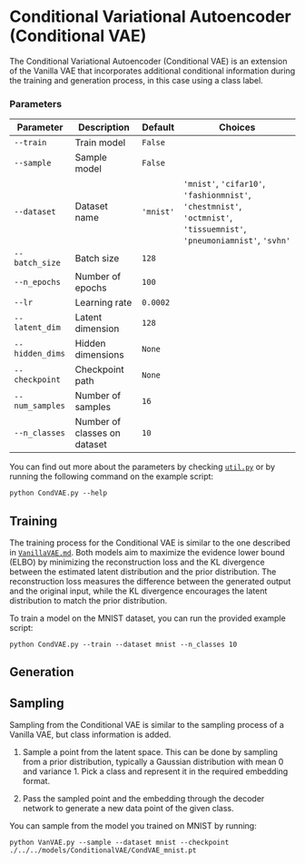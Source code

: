 # Conditional Variational Autoencoder (Conditional VAE)

The Conditional Variational Autoencoder (Conditional VAE) is an extension of the Vanilla VAE that incorporates additional conditional information during the training and generation process, in this case using a class label.

### Parameters

| Parameter       | Description                           | Default | Choices                                            |
|-----------------|---------------------------------------|---------|----------------------------------------------------|
| `--train`       | Train model                           | `False` |                                                    |
| `--sample`      | Sample model                          | `False` |                                                    |
| `--dataset`     | Dataset name                          | `'mnist'` | `'mnist'`, `'cifar10'`, `'fashionmnist'`, `'chestmnist'`, `'octmnist'`, `'tissuemnist'`, `'pneumoniamnist'`, `'svhn'` |
| `--batch_size`  | Batch size                            | `128`   |                                                    |
| `--n_epochs`    | Number of epochs                      | `100`   |                                                    |
| `--lr`          | Learning rate                         | `0.0002`|                                                    |
| `--latent_dim`  | Latent dimension                      | `128`   |                                                    |
| `--hidden_dims` | Hidden dimensions                     | `None`  |                                                    |
| `--checkpoint`  | Checkpoint path                       | `None`  |                                                    |
| `--num_samples` | Number of samples                     | `16`    |                                                    |
| `--n_classes` | Number of classes on dataset                    | `10`    |                                                    |

You can find out more about the parameters by checking [`util.py`](./../src/generativezoo/utils/util.py) or by running the following command on the example script:

    python CondVAE.py --help

## Training

The training process for the Conditional VAE is similar to the one described in [`VanillaVAE.md`](VanillaVAE.md). Both models aim to maximize the evidence lower bound (ELBO) by minimizing the reconstruction loss and the KL divergence between the estimated latent distribution and the prior distribution. The reconstruction loss measures the difference between the generated output and the original input, while the KL divergence encourages the latent distribution to match the prior distribution.

To train a model on the MNIST dataset, you can run the provided example script:

    python CondVAE.py --train --dataset mnist --n_classes 10

## Generation

## Sampling

Sampling from the Conditional VAE is similar to the sampling process of a Vanilla VAE, but class information is added.

1. Sample a point from the latent space. This can be done by sampling from a prior distribution, typically a Gaussian distribution with mean 0 and variance 1. Pick a class and represent it in the required embedding format.

2. Pass the sampled point and the embedding through the decoder network to generate a new data point of the given class.

You can sample from the model you trained on MNIST by running:

    python VanVAE.py --sample --dataset mnist --checkpoint ./../../models/ConditionalVAE/CondVAE_mnist.pt
